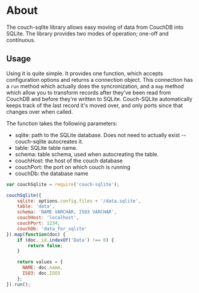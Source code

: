 # About

The couch-sqlite library allows easy moving of data from CouchDB into SQLite. The library provides two modes of operation; one-off and continuous.

## Usage

Using it is quite simple. It provides one function, which accepts configuration options and returns a connection object. This connection has a `run` method which actually does the syncronization, and a `map` method which allow you to transform records after they've been read from CouchDB and before they're written to SQLite. Couch-SQLite automatically keeps track of the last record it's moved over, and only ports since that changes over when called.

The function takes the following parameters:

* sqlite: path to the SQLite database. Does not need to actually exist -- couch-sqlite autocreates it.
* table: SQLite table name.
* schema: table schema, used when autocreating the table.
* couchHost: the host of the couch database
* couchPort: the port on which couch is running
* couchDb: the database name

```javascript
var couchSqlite = require('couch-sqlite');

couchSqlite({
    sqlite: options.config.files + '/data.sqlite',
    table: 'data',
    schema: 'NAME VARCHAR, ISO3 VARCHAR',
    couchHost: 'localhost',
    couchPort: 1234,
    couchDb: 'data_for_sqlite'
}).map(function(doc) {
    if (doc._id.indexOf('Data') !== 0) {
        return false;
    }

    return values = {
      NAME: doc.name,
      ISO3: doc.ISO3
    };
}).run();
```
